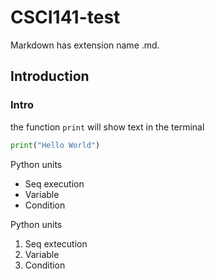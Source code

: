 # CSCI141-test

Markdown has extension name .md.

## Introduction
### Intro

the function `print` will show text in the terminal

```python
print("Hello World")
```

Python units
* Seq execution
* Variable
* Condition

Python units
1. Seq extecution
1. Variable
1. Condition